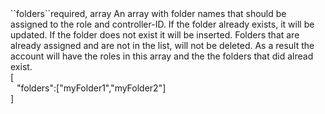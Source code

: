 <tr><td>``folders``</td><td>required, array</td>
<td>An array with folder names that should be assigned to the role and controller-ID. If the folder already exists, it will be updated. If the folder does not
exist it will be inserted. Folders that are already assigned and are not in the list, will not be deleted. As a result the account will have the roles in this array and the 
the folders that did alread exist.<br/>
<td> [
  <div style="padding-left:10px;">"folders":["myFolder1","myFolder2"]</div>
  ]</td>
<td></td>
</tr>

 